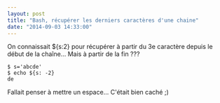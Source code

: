 ```yaml
---
layout: post
title: "Bash, récupérer les derniers caractères d'une chaine"
date: "2014-09-03 14:33:00"
---
```

On connaissait ${s:2} pour récupérer à partir du 3e caractère depuis le début de la chaîne... Mais à partir de la fin ???


```
$ s='abcde'
$ echo ${s: -2}
de
```

Fallait penser à mettre un espace... C'était bien caché ;)
